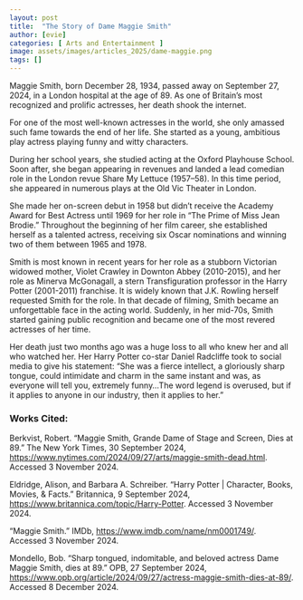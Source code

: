 ```yaml
---
layout: post
title:  "The Story of Dame Maggie Smith"
author: [evie]
categories: [ Arts and Entertainment ]
image: assets/images/articles_2025/dame-maggie.png
tags: []
---
```


Maggie Smith, born December 28, 1934, passed away on September 27, 2024, in a London hospital at the age of 89. As one of Britain’s most recognized and prolific actresses, her death shook the internet. 

For one of the most well-known actresses in the world, she only amassed such fame towards the end of her life. She started as a young, ambitious play actress playing funny and witty characters.

During her school years, she studied acting at the Oxford Playhouse School. Soon after, she began appearing in revenues and landed a lead comedian role in the London revue Share My Lettuce (1957–58). In this time period, she appeared in numerous plays at the Old Vic Theater in London. 

She made her on-screen debut in 1958 but didn’t receive the Academy Award for Best Actress until 1969 for her role in “The Prime of Miss Jean Brodie.” Throughout the beginning of her film career, she established herself as a talented actress, receiving six Oscar nominations and winning two of them between 1965 and 1978. 

Smith is most known in recent years for her role as a stubborn Victorian widowed mother, Violet Crawley in Downton Abbey (2010-2015), and her role as Minerva McGonagall, a stern Transfiguration professor in the Harry Potter (2001-2011) franchise. It is widely known that J.K. Rowling herself requested Smith for the role. In that decade of filming, Smith became an unforgettable face in the acting world. Suddenly, in her mid-70s, Smith started gaining public recognition and became one of the most revered actresses of her time. 

Her death just two months ago was a huge loss to all who knew her and all who watched her. Her Harry Potter co-star Daniel Radcliffe took to social media to give his statement: “She was a fierce intellect, a gloriously sharp tongue, could intimidate and charm in the same instant and was, as everyone will tell you, extremely funny…The word legend is overused, but if it applies to anyone in our industry, then it applies to her.” 
  

### Works Cited:

Berkvist, Robert. “Maggie Smith, Grande Dame of Stage and Screen, Dies at 89.” The New York Times, 30 September 2024, https://www.nytimes.com/2024/09/27/arts/maggie-smith-dead.html. Accessed 3 November 2024.

Eldridge, Alison, and Barbara A. Schreiber. “Harry Potter | Character, Books, Movies, & Facts.” Britannica, 9 September 2024, https://www.britannica.com/topic/Harry-Potter. Accessed 3 November 2024.

“Maggie Smith.” IMDb, https://www.imdb.com/name/nm0001749/. Accessed 3 November 2024.

Mondello, Bob. “Sharp tongued, indomitable, and beloved actress Dame Maggie Smith, dies at 89.” OPB, 27 September 2024, https://www.opb.org/article/2024/09/27/actress-maggie-smith-dies-at-89/. Accessed 8 December 2024.
